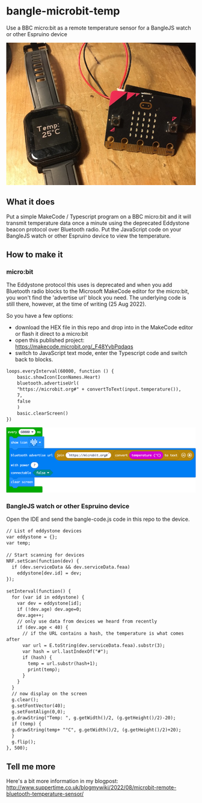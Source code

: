 # bangle-microbit-temp
Use a BBC micro:bit as a remote temperature sensor for a BangleJS watch or other Espruino device

![BangleJS2 watch and micro:bit](IMG_4249-small.jpeg)

## What it does
Put a simple MakeCode / Typescript program on a BBC micro:bit and it will transmit temperature data once a minute using the deprecated Eddystone beacon protocol over Bluetooth radio. 
Put the JavaScript code on your BangleJS watch or other Espruino device to view the temperature.

## How to make it

### micro:bit
The Eddystone protocol this uses is deprecated and when you add Bluetooth radio blocks to the Microsoft MakeCode editor for the micro:bit, you won't find the 'advertise url' block you need. The underlying code is still there, however, at the time of writing (25 Aug 2022).

So you have a few options:

- download the HEX file in this repo and drop into in the MakeCode editor or flash it direct to a micro:bit
- open this published project: https://makecode.microbit.org/_F48YvbPqdaqs
- switch to JavaScript text mode, enter the Typescript code and switch back to blocks.

```
loops.everyInterval(60000, function () {
    basic.showIcon(IconNames.Heart)
    bluetooth.advertiseUrl(
    "https://microbit.org#" + convertToText(input.temperature()),
    7,
    false
    )
    basic.clearScreen()
})
```

![MakeCode blocks](bangleJS-temp-makecode.png)

### BangleJS watch or other Espruino device
Open the IDE and send the bangle-code.js code in this repo to the device. 

```
// List of eddystone devices
var eddystone = {};
var temp;

// Start scanning for devices
NRF.setScan(function(dev) {
  if (dev.serviceData && dev.serviceData.feaa)
    eddystone[dev.id] = dev;
});

setInterval(function() {
  for (var id in eddystone) {
    var dev = eddystone[id];
    if (!dev.age) dev.age=0;
    dev.age++;
    // only use data from devices we heard from recently
    if (dev.age < 40) {
      // if the URL contains a hash, the temperature is what comes after
      var url = E.toString(dev.serviceData.feaa).substr(3);
      var hash = url.lastIndexOf("#");
      if (hash) {
        temp = url.substr(hash+1);
        print(temp);
      }
    }
  }
  // now display on the screen
  g.clear();
  g.setFontVector(40);
  g.setFontAlign(0,0);
  g.drawString("Temp: ", g.getWidth()/2, (g.getHeight()/2)-20);
  if (temp) {
  g.drawString(temp+ "°C", g.getWidth()/2, (g.getHeight()/2)+20);
  }
  g.flip();  
}, 500);
```

## Tell me more
Here's a bit more information in my blogpost: http://www.suppertime.co.uk/blogmywiki/2022/08/microbit-remote-bluetooth-temperature-sensor/ 
